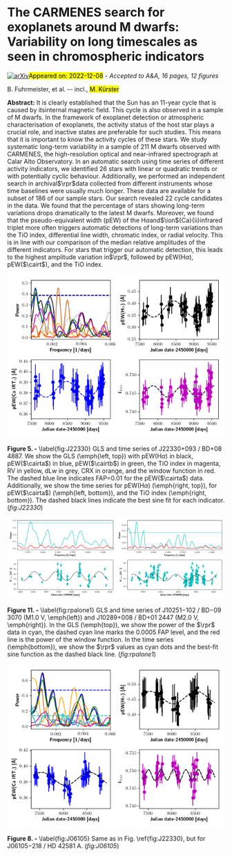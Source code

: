 <div class="macros" style="visibility:hidden;">
$\newcommand{\ensuremath}{}$
$\newcommand{\xspace}{}$
$\newcommand{\object}[1]{\texttt{#1}}$
$\newcommand{\farcs}{{.}''}$
$\newcommand{\farcm}{{.}'}$
$\newcommand{\arcsec}{''}$
$\newcommand{\arcmin}{'}$
$\newcommand{\ion}[2]{#1#2}$
$\newcommand{\textsc}[1]{\textrm{#1}}$
$\newcommand{\hl}[1]{\textrm{#1}}$
$\newcommand{\tbd}[1]{{[TBD: {\bfseries #1}]}}$
$\newcommand{\comm}[2]{\textit{#1} \textbf{#2}}$
$\newcommand{\vsini}{v \sin{i}}$
$\newcommand{\hei}[0]{\ion{He}{i}}$
$\newcommand{\heir}[0]{\hei IR}$
$\newcommand{\itio}[0]{I_{\mathrm{TiO}}}$
$\newcommand{\kirb}[0]{\ion{K}{i} IR_{\rm blue}}$
$\newcommand{\kirr}[0]{\ion{K}{i} IR_{\rm red}}$
$\newcommand{\kopt}[0]{\ion{K}{i}  VIS}$
$\newcommand{\koptb}[0]{\ion{K}{i} VIS_{\rm blue}}$
$\newcommand{\koptr}[0]{\ion{K}{i} VIS_{\rm red}}$
$\newcommand{\cairta}[0]{\ion{Ca}{ii} IRT_{\rm 1}}$
$\newcommand{\cairtb}[0]{\ion{Ca}{ii} IRT_{\rm 2}}$
$\newcommand{\cairt}[0]{\ion{Ca}{ii} IRT}$
$\newcommand{\cahk}[0]{\ion{Ca}{ii}~H \& K }$
$\newcommand{\rpr}[0]{R^{\prime}_{\rm HK} }$</div>

<div class="macros" style="visibility:hidden;">
$\newcommand{$\ensuremath$}{}$
$\newcommand{$\xspace$}{}$
$\newcommand{$\object$}[1]{\texttt{#1}}$
$\newcommand{$\farcs$}{{.}''}$
$\newcommand{$\farcm$}{{.}'}$
$\newcommand{$\arcsec$}{''}$
$\newcommand{$\arcmin$}{'}$
$\newcommand{$\ion$}[2]{#1#2}$
$\newcommand{$\textsc$}[1]{\textrm{#1}}$
$\newcommand{$\hl$}[1]{\textrm{#1}}$
$\newcommand{$\tbd$}[1]{{[TBD: {\bfseries #1}]}}$
$\newcommand{$\comm$}[2]{\textit{#1} \textbf{#2}}$
$\newcommand{$\vsini$}{v \sin{i}}$
$\newcommand{$\hei$}[0]{$\ion${He}{i}}$
$\newcommand{$\hei$r}[0]{$\hei$ IR}$
$\newcommand{$\itio$}[0]{I_{\mathrm{TiO}}}$
$\newcommand{$\kirb$}[0]{$\ion${K}{i} IR_{\rm blue}}$
$\newcommand{$\kirr$}[0]{$\ion${K}{i} IR_{\rm red}}$
$\newcommand{$\kopt$}[0]{$\ion${K}{i}  VIS}$
$\newcommand{$\kopt$b}[0]{$\ion${K}{i} VIS_{\rm blue}}$
$\newcommand{$\kopt$r}[0]{$\ion${K}{i} VIS_{\rm red}}$
$\newcommand{$\cairta$}[0]{$\ion${Ca}{ii} IRT_{\rm 1}}$
$\newcommand{$\cairtb$}[0]{$\ion${Ca}{ii} IRT_{\rm 2}}$
$\newcommand{$\cairt$}[0]{$\ion${Ca}{ii} IRT}$
$\newcommand{$\cahk$}[0]{$\ion${Ca}{ii}~H \& K }$
$\newcommand{$\rpr$}[0]{R^{\prime}_{\rm HK} }$</div>



<div id="title">

# The CARMENES search for exoplanets around M dwarfs: Variability on long timescales as seen in chromospheric indicators

</div>
<div id="comments">

[![arXiv](https://img.shields.io/badge/arXiv-2212.03514-b31b1b.svg)](https://arxiv.org/abs/2212.03514)<mark>Appeared on: 2022-12-08</mark> - _Accepted to A&A, 16 pages, 12 figures_

</div>
<div id="authors">

B. Fuhrmeister, et al. -- incl., <mark><mark>M. Kürster</mark></mark>

</div>
<div id="abstract">

**Abstract:** It is clearly established that the Sun has an  11-year cycle that is caused by itsinternal magnetic field.  This cycle is also observed in a sample of M dwarfs. In the framework of exoplanet detection  or atmospheric characterisation of exoplanets, the activity status of the  host star plays a crucial role, and inactive states are preferable for such studies. This means that  it is important to know the activity cycles of these stars. We study systematic long-term variability  in a sample of 211 M dwarfs observed with CARMENES, the high-resolution optical and near-infrared  spectrograph at Calar Alto Observatory. In an automatic search using time series of different activity indicators, we  identified 26 stars with linear or quadratic trends or with potentially cyclic behaviour.   Additionally, we performed an independent search in archival$\rpr$data collected from different    instruments whose time    baselines were usually much longer. These data are available for a subset of 186 of our sample stars. Our search  revealed 22 cycle candidates in the data.  We found that  the percentage of stars showing long-term variations drops dramatically to the latest  M dwarfs.  Moreover, we found that the pseudo-equivalent width (pEW) of the  H$\alpha$and$\ion${Ca}{ii}infrared triplet   more often triggers automatic detections of long-term variations  than the TiO index,  differential line width,  chromatic index, or radial velocity. This is in line with  our comparison of the median relative amplitudes of the different indicators. For stars that trigger our automatic detection,  this leads to the highest amplitude variation in$\rpr$, followed by pEW(H$\alpha$), pEW($\cairt$), and the TiO index.

</div>

<div id="div_fig1">

<img src="tmp_2212.03514/./J22330cycle_e.png" alt="Fig5" width="100%"/>

**Figure 5. -** \label{fig:J22330} GLS and time series of J22330+093 / BD+08 4887. We
         show the GLS (\emph{left, top}) with pEW(H$\alpha$) in black,
         pEW($\cairta$) in blue, pEW($\cairtb$) in green, the TiO index in magenta,
         RV in yellow, dLw in grey, CRX in orange, and the window function in red.
         The dashed blue line indicates FAP=0.01 for the pEW($\cairta$) data.
         Additionally, we show the time series for pEW(H$\alpha$) (\emph{right, top}),
         for pEW($\cairta$) (\emph{left, bottom}), and the TiO index (\emph{right, bottom}).
         The dashed black lines indicate the best sine fit for each indicator.
 (*fig:J22330*)

</div>
<div id="div_fig2">

<img src="tmp_2212.03514/./J10251rp_e.png" alt="Fig11.1" width="50%"/><img src="tmp_2212.03514/./J10289volker_e.png" alt="Fig11.2" width="50%"/>

**Figure 11. -** \label{fig:rpalone1} GLS and time series of J10251$-$102 / BD$-$09 3070 (M1.0 V, \emph{left}) and
  J10289+008 / BD+01 2447 (M2.0 V, \emph{right}). In the GLS (\emph{top}), we show the power of the $\rpr$   data in cyan, the dashed cyan line marks the 0.0005 FAP level, and the red line
  is the power of the window function. In the time series (\emph{bottom}), we show the
  $\rpr$ values as cyan dots and the best-fit sine function as the dashed black line.
 (*fig:rpalone1*)

</div>
<div id="div_fig3">

<img src="tmp_2212.03514/./J06105cycle_e.png" alt="Fig8" width="100%"/>

**Figure 8. -** \label{fig:J06105} Same as in Fig. \ref{fig:J22330}, but for J06105$-$218 / HD 42581 A.
         (*fig:J06105*)

</div>